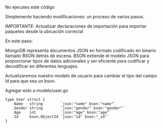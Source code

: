 No ejecutes este código

Simplemente haciendo modificaciones: un proceso de varios pasos.

IMPORTANTE:
Actualizar declaraciones de importación para importar paquetes desde la ubicación correcta!

En este paso:

MongoDB representa documentos JSON en formato codificado en binario llamado BSON detrás de escena. BSON extiende el modelo JSON para proporcionar tipos de datos adicionales y ser eficiente para codificar y decodificar en diferentes lenguajes.

Actualizaremos nuestro modelo de usuario para cambiar el tipo del campo Id para que sea un bson.

Agregar esto a models/user.go

```
type User struct {
	Name   string        `json:"name" bson:"name"`
	Gender string        `json:"gender" bson:"gender"`
	Age    int           `json:"age" bson:"age"`
	Id     bson.ObjectId `json:"id" bson:"_id"`
}

```
